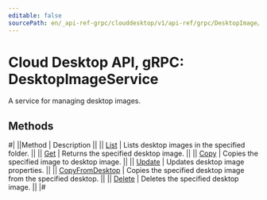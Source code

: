 ```yaml
---
editable: false
sourcePath: en/_api-ref-grpc/clouddesktop/v1/api-ref/grpc/DesktopImage/index.md
---
```


# Cloud Desktop API, gRPC: DesktopImageService

A service for managing desktop images.

## Methods

#|
||Method | Description ||
|| [List](list.md) | Lists desktop images in the specified folder. ||
|| [Get](get.md) | Returns the specified desktop image. ||
|| [Copy](copy.md) | Copies the specified image to desktop image. ||
|| [Update](update.md) | Updates desktop image properties. ||
|| [CopyFromDesktop](copyFromDesktop.md) | Copies the specified desktop image from the specified desktop. ||
|| [Delete](delete.md) | Deletes the specified desktop image. ||
|#